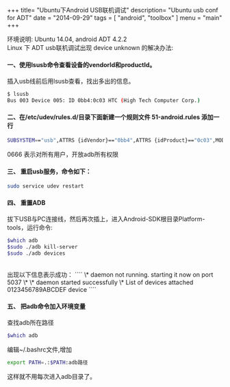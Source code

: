 +++
title= "Ubuntu下Android USB联机调试"
description= "Ubuntu usb conf for ADT"
date = "2014-09-29"
tags = [
    "android",
    "toolbox"
]
menu = "main"
+++

环境说明:
Ubuntu 14.04, android ADT 4.2.2  
Linux 下 ADT usb联机调试出现 device unknown 的解决办法:  
#### 一、使用lsusb命令查看设备的vendorId和productId。
插入usb线前后用lsusb查看，找出多出的信息。

```bash
$ lsusb
Bus 003 Device 005: ID 0bb4:0c03 HTC (High Tech Computer Corp.)
```

#### 二、在/etc/udev/rules.d/目录下面新建一个规则文件 51-android.rules 添加一行 

```bash
SUBSYSTEM=="usb",ATTRS {idVendor}=="0bb4",ATTRS {idProduct}=="0c03",MODE="0666"
```

0666 表示对所有用户，开放adb所有权限

#### 三、 重启usb服务，命令如下：

```bash
sudo service udev restart
```

#### 四、 重置ADB <br> 
拔下USB与PC连接线，然后再次插上，进入Android-SDK根目录Platform-tools，运行命令:

```bash
$which adb
$sudo ./adb kill-server
$sudo ./adb devices
```
<br> 
出现以下信息表示成功：
````
\* daemon not running. starting it now on port 5037 \*
\* daemon started successfully \*
List of devices attached
0123456789ABCDEF	device
````


#### 五、 把adb命令加入环境变量
查找adb所在路径

```bash
$which adb
```
编辑~/.bashrc文件,增加 

```bash
export PATH=.:$PATH:adb路径
```
这样就不用每次进入adb目录了。


